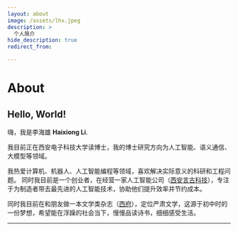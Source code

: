 ```yaml
---
layout: about
image: /assets/lhx.jpeg
description: >
  个人简介
hide_description: true
redirect_from:

---
```


# About

<!--author-->


## Hello, World!

嗨，我是李海雄  **Haixiong Li**.<br>

我目前正在西安电子科技大学读博士，我的博士研究方向为人工智能、语义通信、大模型等领域。<br>

我热爱计算机、机器人、人工智能编程等领域，喜欢解决实际意义的科研和工程问题。
同时我目前是一个创业者，在经营一家人工智能公司（[西安言古科技]），专注于为制造者带去最先进的人工智能技术，协助他们提升效率并节约成本。

同时我目前在和朋友做一本文学类杂志（[西府]），定位严肃文学，这源于初中时的一份梦想，希望能在浮躁的社会当下，慢慢品读诗书，细细感受生活。


***





[西安言古科技]:https://www.yygu.cn
[西府]: http://xifuzongshe.com/

[portfolio]: https://hydejack.com/examples/
[resume]: https://hydejack.com/resume/
[download]: https://hydejack.com/download/
[welcome]: https://hydejack.com/
[forms]: https://hydejack.com/forms-by-example/

[features]: #features
[news]: #build-an-audience
[syntax]: syntax-highlighting
[latex]: #beautiful-math
[dark]: https://hydejack.com/blog/hydejack/2018-09-01-introducing-dark-mode/
[search]: https://hydejack.com/#_search-input
[grid]: https://hydejack.com/blog/hydejack/

[lic]: LICENSE.md
[pro]: licenses/PRO.md
[docs]: docs/README.md
[ofln]: docs/advanced.md#enabling-offline-support
[math]: docs/writing.md#adding-math

[kit]: https://github.com/hydecorp/hydejack-starter-kit/releases
[src]: https://github.com/hydecorp/hydejack
[gem]: https://rubygems.org/gems/jekyll-theme-hydejack
[buy]: https://gum.co/nuOluY

[gpss]: https://developers.google.com/speed/pagespeed/insights/?url=https%3A%2F%2Fhydejack.com%2Fdocs%2F
[rouge]: http://rouge.jneen.net
[katex]: https://khan.github.io/KaTeX/
[mathjax]: https://www.mathjax.org/
[tinyletter]: https://tinyletter.com/